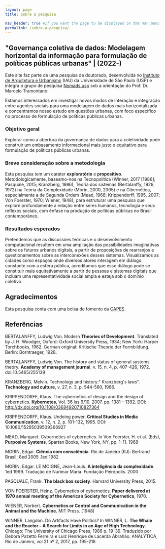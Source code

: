 ```yaml
---
layout: page
title: Sobre a pesquisa

nav_header: true #If you want the page to be displayed on the nav menu on top of the site, leave "true" here. If not, you can leave it blank
permalink: /sobre-a-pesquisa/
---
```


## "Governança coletiva de dados: Modelagem horizontal da informação para formulação de políticas públicas urbanas" | (2022-)
Este site faz parte de uma pesquisa de doutorado, desenvolvida no [Instituto de Arquitetura e Urbanismo](https://www.iau.usp.br/posgrad/) (IAU) da Universidade de São Paulo (USP) e integra o grupo de pesquisa [Nomads.usp](http://www.nomads.usp.br/site/) sob a orientação do Prof. Dr. Marcelo Tramontano.

Estamos interessados em investigar novos modos de interação e integração entre agentes sociais para uma modelagem de dados mais horizontalizada e concentramos nosso estudo em questões urbanas, com foco específico no processo de formulação de políticas públicas urbanas.


### Objetivo geral
Explorar como a abertura da governança de dados para a coletividade pode construir um embasamento informacional mais justo e equitativo para formulação de políticas públicas urbanas.

### Breve consideração sobre a metodologia
Esta pesquisa tem um caráter **exploratório** e **propositivo**. Metodologicamente, baseamo-nos na Tecnopolítica (Winner, 2017 [1986]; Pasquale, 2015; Kranzberg, 1986), Teoria dos sistemas (Bertalanffy, 1928, 1972) na Teoria da Complexidade (Morin, 2000, 2005) e na Cibernética, especialmente a de Segunda Ordem (Mead, 1968; Krippendorff, 1995, 2007; Von Foerster, 1970; Wiener, 1948), para estruturar uma pesquisa que explore profundamente a relação entre seres humanos, tecnologia e seus reflexos sociais, com ênfase na produção de políticas públicas no Brasil contemporâneo.

### Resultados esperados
Pretendemos que as discussões teóricas e o desenvolvimento computacional resultem em uma ampliação das possibilidades imaginativas sobre os futuros urbanos digitais, a partir de proposições de rearranjos e questionamentos sobre as interconexões desses sistemas. Visualizamos as cidades como espaços onde diversos atores interagem em diálogo constante com a esfera pública, acreditamos que esse diálogo pode se constituir mais equitativamente a partir de pessoas e sistemas digitais que incluam uma representatividade social ampla e esteja sob o domínio coletivo.

## Agradecimentos
Esta pesquisa conta com uma bolsa de fomento da [CAPES](https://www.gov.br/capes/pt-br).

## Referências
BERTALANFFY, Ludwig Von. Modern **Theories of Development**. Translated by J. H. Woodger, Oxford: Oxford University Press, 1934; New York: Harper Torchbooks, 1962. German original: Kritische Theorie der Formbildung. Berlin: Borntraeger, 1928.

BERTALANFFY, Ludwig Von. The history and status of general systems theory. **Academy of management journal**, v. 15, n. 4, p. 407-426, 1972. doi:10.5465/255139

KRANZBERG, Melvin. Technology and history:" Kranzberg's laws". **Technology and culture**, v. 27, n. 3, p. 544-560, 1986.

KRIPPENDORFF, Klaus. The cybernetics of design and the design of cybernetics.  **Kybernetes**, Vol. 36 Iss 9/10. 2007. pp. 1381 – 1392. DOI: http://dx.doi.org/10.1108/03684920710827364

KRIPPENDORFF, Klaus. Undoing power. **Critical Studies in Media Communication**, v. 12, n. 2, p. 101-132, 1995. DOI: 10.1080/15295039509366927

MEAD, Margaret. Cybernetics of cybernetics. In Von Foerster, H. et al. (Eds), **Purposive Systems**, Spartan Books, New York, NY, pp. 1-11. 1968

MORIN, Edgar. **Ciência com consciência**. Rio de Janeiro (RJ): Bertrand Brasil; 8ed 2005 .1ed 1982

MORIN, Edgar. LE MOIGNE, Jean-Louis. **A inteligência da complexidade**. 1ed 1999. Tradução de Nurimar Maria. Fundação Peirópolis. 2000 

PASQUALE, Frank. **The black box society**. Harvard University Press, 2015.

VON FOERSTER, Heinz. Cybernetics of cybernetics. **Paper delivered at 1970 annual meeting of the American Society for Cybernetics**, 1970.

WIENER, Norbert. **Cybernetics or Control and Communication in the Animal and the Machine.** MIT Press. (1948)

WINNER, Langdon. Do Artifacts Have Politics? In WINNER, L. **The Whale and the Reactor – A Search for Limits in an Age of High Technology.** Chicago: The University of Chicago Press, 1986 p. 19-39. Traduzido por Debora Pazetto Ferreira e Luiz Henrique de Lacerda Abrahão. ANALYTICA, Rio de Janeiro, vol 21 nº 2, 2017, pp. 195-218

